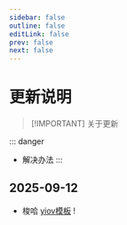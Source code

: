 ```yaml
---
sidebar: false
outline: false
editLink: false
prev: false
next: false
---
```





# 更新说明


> [!IMPORTANT] 关于更新
> 



::: danger 
- 解决办法
:::


## 2025-09-12

- 梭哈 [yiov模板](https://vitepress.yiov.top/) !